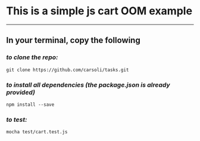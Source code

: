 # This is a simple js cart OOM example 
***

## In your terminal, copy the following  

### *to clone the repo:*

``git clone https://github.com/carsoli/tasks.git``

### *to install all dependencies (the package.json is already provided)*

``npm install --save``

### *to test:*

``mocha test/cart.test.js``


